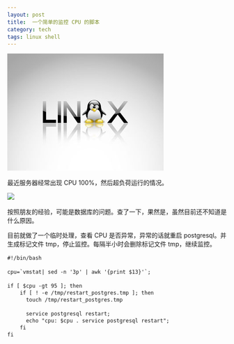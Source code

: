 ```yaml
---
layout: post
title:  一个简单的监控 CPU 的脚本
category: tech
tags: linux shell
---
```


![](/assets/img/linux.jpg)

最近服务器经常出现 CPU 100%，然后超负荷运行的情况。

![](http://7vigrt.com1.z0.glb.clouddn.com/blog/pic/201705/20170527200218.jpg)

按照朋友的经验，可能是数据库的问题。查了一下，果然是，虽然目前还不知道是什么原因。

目前就做了一个临时处理，查看 CPU 是否异常，异常的话就重启 postgresql。并生成标记文件 tmp，停止监控。每隔半小时会删除标记文件 tmp，继续监控。

    #!/bin/bash

    cpu=`vmstat| sed -n '3p' | awk '{print $13}'`;

    if [ $cpu -gt 95 ]; then
        if [ ! -e /tmp/restart_postgres.tmp ]; then
          touch /tmp/restart_postgres.tmp

          service postgresql restart;
          echo "cpu: $cpu . service postgresql restart";
        fi
    fi


